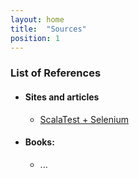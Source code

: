 ```yaml
---
layout: home
title:  "Sources"
position: 1
---
```


### List of References
- #### Sites and articles
    - [ScalaTest + Selenium](https://www.scalatest.org/plus/selenium)

- #### Books:
    - ...